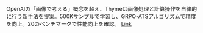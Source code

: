OpenAIの「画像で考える」概念を超え、Thymeは画像処理と計算操作を自律的に行う新手法を提案。500Kサンプルで学習し、GRPO-ATSアルゴリズムで精度を向上。20のベンチマークで性能向上を確認。
[Link](http://arxiv.org/abs/2508.11630v1)

